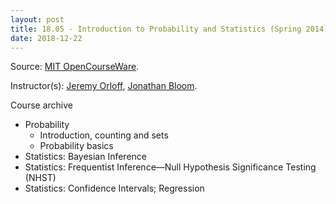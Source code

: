 ```yaml
---
layout: post
title: 18.05 - Introduction to Probability and Statistics (Spring 2014)
date: 2018-12-22
---
```

Source: [MIT OpenCourseWare](https://ocw.mit.edu/courses/mathematics/18-05-introduction-to-probability-and-statistics-spring-2014/).

Instructor(s): [Jeremy Orloff](http://math.mit.edu/directory/profile.php?pid=1369), [Jonathan Bloom](http://math.mit.edu/~jbloom/).

Course archive
* Probability
  * Introduction, counting and sets	
  * Probability basics
* Statistics: Bayesian Inference
* Statistics: Frequentist Inference—Null Hypothesis Significance Testing (NHST)
* Statistics: Confidence Intervals; Regression
